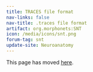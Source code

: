 ```yaml
---
title: TRACES file format
nav-links: false
nav-title: .traces file format
artifact: org.morphonets:SNT
icon: /media/icons/snt.png
forum-tag: snt
update-site: Neuroanatomy
---
```


This page has moved [here](extending#traces-file-format).